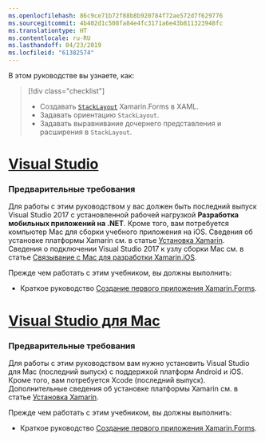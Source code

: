 ```yaml
---
ms.openlocfilehash: 86c9ce71b72f88b8b920784f72ae572d7f629776
ms.sourcegitcommit: 4b402d1c508fa84e4fc3171a6e43b811323948fc
ms.translationtype: HT
ms.contentlocale: ru-RU
ms.lasthandoff: 04/23/2019
ms.locfileid: "61382574"
---
```

В этом руководстве вы узнаете, как:

> [!div class="checklist"]
> - Создавать [`StackLayout`](xref:Xamarin.Forms.StackLayout) Xamarin.Forms в XAML.
> - Задавать ориентацию `StackLayout`.
> - Задавать выравнивание дочернего представления и расширения в `StackLayout`.

# <a name="visual-studiotabvswin"></a>[Visual Studio](#tab/vswin)

### <a name="prerequisites"></a>Предварительные требования

Для работы с этим руководством у вас должен быть последний выпуск Visual Studio 2017 с установленной рабочей нагрузкой **Разработка мобильных приложений на .NET**. Кроме того, вам потребуется компьютер Mac для сборки учебного приложения на iOS. Сведения об установке платформы Xamarin см. в статье [Установка Xamarin](~/get-started/installation/index.md). Сведения о подключении Visual Studio 2017 к узлу сборки Mac см. в статье [Связывание с Mac для разработки Xamarin.iOS](~/ios/get-started/installation/windows/connecting-to-mac/index.md).

Прежде чем работать с этим учебником, вы должны выполнить:

- Краткое руководство [Создание первого приложения Xamarin.Forms](~/get-started/first-app/index.md).

# <a name="visual-studio-for-mactabvsmac"></a>[Visual Studio для Mac](#tab/vsmac)

### <a name="prerequisites"></a>Предварительные требования

Для работы с этим руководством вам нужно установить Visual Studio для Mac (последний выпуск) с поддержкой платформ Android и iOS. Кроме того, вам потребуется Xcode (последний выпуск). Дополнительные сведения об установке платформы Xamarin см. в статье [Установка Xamarin](~/get-started/installation/index.md).

Прежде чем работать с этим учебником, вы должны выполнить:

- Краткое руководство [Создание первого приложения Xamarin.Forms](~/get-started/first-app/index.md).
